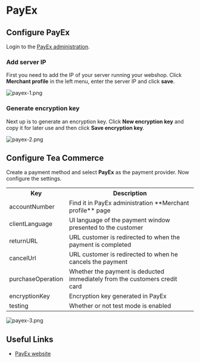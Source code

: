 # PayEx

## Configure PayEx

Login to the [PayEx administration](http://payex.com/login/).

### Add server IP

First you need to add the IP of your server running your webshop. Click **Merchant profile** in the left menu, enter the server IP and click **save**.

![payex-1.png](/img/e6e8651-payex-1.png)

### Generate encryption key

Next up is to generate an encryption key. Click **New encryption key** and copy it for later use and then click **Save encryption key**.

![payex-2.png](/img/1de2587-payex-2.png)

## Configure Tea Commerce

Create a payment method and select **PayEx** as the payment provider. Now configure the settings.

<table>
	<tr>
		<th>Key</th>
		<th>Description</th>
	</tr>
	<tr>
		<td>accountNumber</td>
		<td>Find it in PayEx administration
**Merchant profile** page</td>
	</tr>
	<tr>
		<td>clientLanguage</td>
		<td>UI language of the payment window presented to the customer</td>
	</tr>
	<tr>
		<td>returnURL</td>
		<td>URL customer is redirected to when the payment is completed</td>
	</tr>
	<tr>
		<td>cancelUrl</td>
		<td>URL customer is redirected to when he cancels the payment</td>
	</tr>
	<tr>
		<td>purchaseOperation</td>
		<td>Whether the payment is deducted immediately from the customers credit card</td>
	</tr>
	<tr>
		<td>encryptionKey</td>
		<td>Encryption key generated in PayEx</td>
	</tr>
	<tr>
		<td>testing</td>
		<td>Whether or not test mode is enabled</td>
	</tr>
</table>

![payex-3.png](/img/125f960-payex-3.png)

## Useful Links

  * [PayEx website](http://payex.com/)
